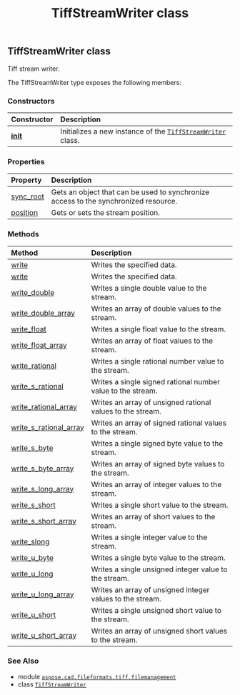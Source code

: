 ﻿---
title: TiffStreamWriter class
second_title: Aspose.CAD for Python via .NET API References
description: 
type: docs
weight: 20
url: /python-net/aspose.cad.fileformats.tiff.filemanagement/tiffstreamwriter/
is_root: false
---

## TiffStreamWriter class

Tiff stream writer.



The TiffStreamWriter type exposes the following members:

### Constructors
| Constructor | Description |
| :- | :- |
| [__init__](/cad/python-net/aspose.cad.fileformats.tiff.filemanagement/tiffstreamwriter/__init__/#aspose.cad.StreamContainer) | Initializes a new instance of the [`TiffStreamWriter`](/cad/python-net/aspose.cad.fileformats.tiff.filemanagement/tiffstreamwriter) class. |


### Properties
| Property | Description |
| :- | :- |
| [sync_root](/cad/python-net/aspose.cad.fileformats.tiff.filemanagement/tiffstreamwriter/sync_root) | Gets an object that can be used to synchronize access to the synchronized resource. |
| [position](/cad/python-net/aspose.cad.fileformats.tiff.filemanagement/tiffstreamwriter/position) | Gets or sets the stream position. |


### Methods
| Method | Description |
| :- | :- |
| [write](/cad/python-net/aspose.cad.fileformats.tiff.filemanagement/tiffstreamwriter/write/#bytes-int-int) | Writes the specified data. |
| [write](/cad/python-net/aspose.cad.fileformats.tiff.filemanagement/tiffstreamwriter/write/#bytes) | Writes the specified data. |
| [write_double](/cad/python-net/aspose.cad.fileformats.tiff.filemanagement/tiffstreamwriter/write_double/#float) | Writes a single double value to the stream. |
| [write_double_array](/cad/python-net/aspose.cad.fileformats.tiff.filemanagement/tiffstreamwriter/write_double_array/#list) | Writes an array of double values to the stream. |
| [write_float](/cad/python-net/aspose.cad.fileformats.tiff.filemanagement/tiffstreamwriter/write_float/#float) | Writes a single float value to the stream. |
| [write_float_array](/cad/python-net/aspose.cad.fileformats.tiff.filemanagement/tiffstreamwriter/write_float_array/#list) | Writes an array of float values to the stream. |
| [write_rational](/cad/python-net/aspose.cad.fileformats.tiff.filemanagement/tiffstreamwriter/write_rational/#aspose.cad.fileformats.tiff.TiffRational) | Writes a single rational number value to the stream. |
| [write_s_rational](/cad/python-net/aspose.cad.fileformats.tiff.filemanagement/tiffstreamwriter/write_s_rational/#aspose.cad.fileformats.tiff.TiffSRational) | Writes a single signed rational number value to the stream. |
| [write_rational_array](/cad/python-net/aspose.cad.fileformats.tiff.filemanagement/tiffstreamwriter/write_rational_array/#list) | Writes an array of unsigned rational values to the stream. |
| [write_s_rational_array](/cad/python-net/aspose.cad.fileformats.tiff.filemanagement/tiffstreamwriter/write_s_rational_array/#list) | Writes an array of signed rational values to the stream. |
| [write_s_byte](/cad/python-net/aspose.cad.fileformats.tiff.filemanagement/tiffstreamwriter/write_s_byte/#sbyte) | Writes a single signed byte value to the stream. |
| [write_s_byte_array](/cad/python-net/aspose.cad.fileformats.tiff.filemanagement/tiffstreamwriter/write_s_byte_array/#list) | Writes an array of signed byte values to the stream. |
| [write_s_long_array](/cad/python-net/aspose.cad.fileformats.tiff.filemanagement/tiffstreamwriter/write_s_long_array/#list) | Writes an array of integer values to the stream. |
| [write_s_short](/cad/python-net/aspose.cad.fileformats.tiff.filemanagement/tiffstreamwriter/write_s_short/#int) | Writes a single short value to the stream. |
| [write_s_short_array](/cad/python-net/aspose.cad.fileformats.tiff.filemanagement/tiffstreamwriter/write_s_short_array/#list) | Writes an array of short values to the stream. |
| [write_slong](/cad/python-net/aspose.cad.fileformats.tiff.filemanagement/tiffstreamwriter/write_slong/#int) | Writes a single integer value to the stream. |
| [write_u_byte](/cad/python-net/aspose.cad.fileformats.tiff.filemanagement/tiffstreamwriter/write_u_byte/#byte) | Writes a single byte value to the stream. |
| [write_u_long](/cad/python-net/aspose.cad.fileformats.tiff.filemanagement/tiffstreamwriter/write_u_long/#int) | Writes a single unsigned integer value to the stream. |
| [write_u_long_array](/cad/python-net/aspose.cad.fileformats.tiff.filemanagement/tiffstreamwriter/write_u_long_array/#list) | Writes an array of unsigned integer values to the stream. |
| [write_u_short](/cad/python-net/aspose.cad.fileformats.tiff.filemanagement/tiffstreamwriter/write_u_short/#int) | Writes a single unsigned short value to the stream. |
| [write_u_short_array](/cad/python-net/aspose.cad.fileformats.tiff.filemanagement/tiffstreamwriter/write_u_short_array/#list) | Writes an array of unsigned short values to the stream. |



### See Also
* module [`aspose.cad.fileformats.tiff.filemanagement`](..)
* class [`TiffStreamWriter`](/cad/python-net/aspose.cad.fileformats.tiff.filemanagement/tiffstreamwriter)
